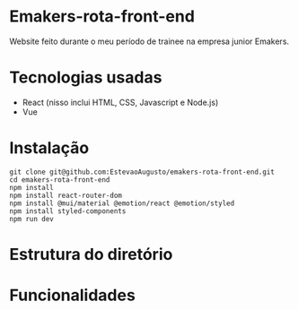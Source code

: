 # Emakers-rota-front-end
Website feito durante o meu período de trainee na empresa junior Emakers.

# Tecnologias usadas

- React (nisso inclui HTML, CSS, Javascript e Node.js)
- Vue

# Instalação

```
git clone git@github.com:EstevaoAugusto/emakers-rota-front-end.git
cd emakers-rota-front-end
npm install
npm install react-router-dom
npm install @mui/material @emotion/react @emotion/styled
npm install styled-components
npm run dev
```

# Estrutura do diretório

# Funcionalidades
